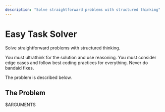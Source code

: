 ```yaml
---
description: "Solve straightforward problems with structured thinking"
---
```


# Easy Task Solver

Solve straightforward problems with structured thinking.

You must ultrathink for the solution and use reasoning.
You must consider edge cases and follow best coding practices for everything. Never do bandaid fixes.

The problem is described below.

## The Problem

$ARGUMENTS